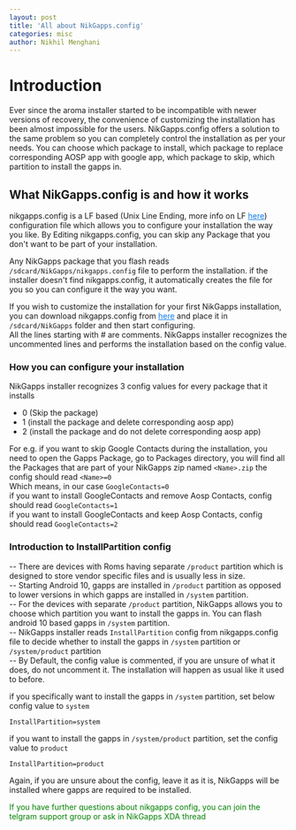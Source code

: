 ```yaml
---
layout: post
title: 'All about NikGapps.config'
categories: misc
author: Nikhil Menghani
---
```


# Introduction

Ever since the aroma installer started to be incompatible with newer versions of recovery, the convenience of customizing the installation has been almost impossible for the users. NikGapps.config offers a solution to the same problem so you can completely control the installation as per your needs. You can choose which package to install, which package to replace corresponding AOSP app with google app, which package to skip, which partition to install the gapps in.

## What NikGapps.config is and how it works

nikgapps.config is a LF based (Unix Line Ending, more info on LF <a target="_blank" style="color:#0e7cea;" href="https://notepadunix2dos.info/">here</a>) configuration file which allows you to configure your installation the way you like. 
By Editing nikgapps.config, you can skip any Package that you don't want to be part of your installation.

Any NikGapps package that you flash reads `/sdcard/NikGapps/nikgapps.config` file to perform the installation. if the installer doesn't find nikgapps.config, it automatically creates the file for you so you can configure it the way you want.

If you wish to customize the installation for your first NikGapps installation, you can download nikgapps.config from <a target="_blank" style="color:#0e7cea;" href="https://sourceforge.net/projects/nikgapps/files/Releases/Config/nikgapps-config">here</a> and place it in `/sdcard/NikGapps` folder and then start configuring.  
All the lines starting with # are comments. NikGapps installer recognizes the uncommented lines and performs the installation based on the config value.

### How you can configure your installation

NikGapps installer recognizes 3 config values for every package that it installs
-   0 (Skip the package)
-   1 (install the package and delete corresponding aosp app)
-   2 (install the package and do not delete corresponding aosp app)

For e.g. if you want to skip Google Contacts during the installation, you need to open the Gapps Package, go to Packages directory, you will find all the Packages that are part of your NikGapps zip named `<Name>.zip` the config should read `<Name>=0`  
Which means, in our case `GoogleContacts=0`  
if you want to install GoogleContacts and remove Aosp Contacts, config should read `GoogleContacts=1`  
if you want to install GoogleContacts and keep Aosp Contacts, config should read `GoogleContacts=2`  

### Introduction to InstallPartition config

-- There are devices with Roms having separate `/product` partition which is designed to store vendor specific files and is usually less in size.  
-- Starting Android 10, gapps are installed in `/product` partition as opposed to lower versions in which gapps are installed in `/system` partition.  
-- For the devices with separate `/product` partition, NikGapps allows you to choose which partition you want to install the gapps in. You can flash android 10 based gapps in `/system` partition.  
-- NikGapps installer reads `InstallPartition` config from nikgapps.config file to decide whether to install the gapps in `/system` partition or `/system/product` partition  
-- By Default, the config value is commented, if you are unsure of what it does, do not uncomment it. The installation will happen as usual like it used to before.   

if you specifically want to install the gapps in `/system` partition, set below config value to `system`  

`InstallPartition=system`  

if you want to install the gapps in `/system/product` partition, set the config value to `product`  

`InstallPartition=product`  

Again, if you are unsure about the config, leave it as it is, NikGapps will be installed where gapps are required to be installed.


<p style="color:green;">If you have further questions about nikgapps config, you can join the telgram support group or ask in NikGapps XDA thread</p>